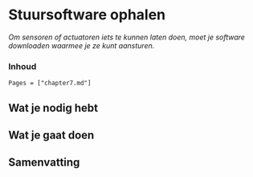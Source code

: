 # Stuursoftware ophalen

*Om sensoren of actuatoren iets te kunnen laten doen, moet je software downloaden waarmee je ze kunt aansturen.*

### Inhoud

```@contents
Pages = ["chapter7.md"]
```

## Wat je nodig hebt

## Wat je gaat doen

## Samenvatting
